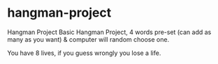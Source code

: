 # hangman-project
Hangman Project 
Basic Hangman Project, 4 words pre-set (can add as many as you want) & computer will random choose one.

You have 8 lives, if you guess wrongly you lose a life.
